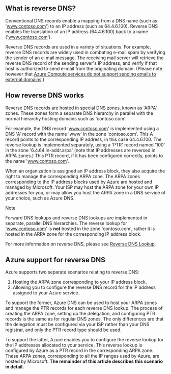 ## What is reverse DNS?

Conventional DNS records enable a mapping from a DNS name (such as 'www.contoso.com') to an IP address (such as 64.4.6.100).  Reverse DNS enables the translation of an IP address (64.4.6.100) back to a name ('www.contoso.com').

Reverse DNS records are used in a variety of situations. For example, reverse DNS records are widely used in combating e-mail spam by verifying the sender of an e-mail message.  The receiving mail server will retrieve the reverse DNS record of the sending server's IP address, and verify if that host is authorized to send e-mail from the originating domain. (Please note however that [Azure Compute services do not support sending emails to external domains](https://blogs.msdn.microsoft.com/mast/2016/04/04/sending-e-mail-from-azure-compute-resource-to-external-domains/).)

## How reverse DNS works

Reverse DNS records are hosted in special DNS zones, known as 'ARPA' zones.  These zones form a separate DNS hierarchy in parallel with the normal hierarchy hosting domains such as 'contoso.com'.

For example, the DNS record 'www.contoso.com' is implemented using a DNS 'A' record with the name 'www' in the zone 'contoso.com'.  This A record points to the corresponding IP address, in this case 64.4.6.100.  The reverse lookup is implemented separately, using a 'PTR' record named '100' in the zone '6.4.64.in-addr.arpa' (note that IP addresses are reversed in ARPA zones.)  This PTR record, if it has been configured correctly, points to the name 'www.contoso.com'.

When an organization is assigned an IP address block, they also acquire the right to manage the corresponding ARPA zone. The ARPA zones corresponding to the IP address blocks used by Azure are hosted and managed by Microsoft. Your ISP may host the ARPA zone for your own IP addresses for you, or may allow you host the ARPA zone in a DNS service of your choice, such as Azure DNS.

> [!NOTE]
> Forward DNS lookups and reverse DNS lookups are implemented in separate, parallel DNS hierarchies. The reverse lookup for 'www.contoso.com' is **not** hosted in the zone 'contoso.com', rather it is hosted in the ARPA zone for the corresponding IP address block.

For more information on reverse DNS, please see [Reverse DNS Lookup](http://en.wikipedia.org/wiki/Reverse_DNS_lookup).

## Azure support for reverse DNS

Azure supports two separate scenarios relating to reverse DNS:

1. Hosting the ARPA zone corresponding to your IP address block.
2. Allowing you to configure the reverse DNS record for the IP address assigned to your Azure service.

To support the former, Azure DNS can be used to host your ARPA zones and manage the PTR records for each reverse DNS lookup.  The process of creating the ARPA zone, setting up the delegation, and configuring PTR records is the same as for regular DNS zones.  The only differences are that the delegation must be configured via your ISP rather than your DNS registrar, and only the PTR record type should be used.

To support the latter, Azure enables you to configure the reverse lookup for the IP addresses allocated to your service.  This reverse lookup is configured by Azure as a PTR record in the corresponding ARPA zone.  These ARPA zones, corresponding to all the IP ranges used by Azure, are hosted by Microsoft. **The remainder of this article describes this scenario in detail.**
